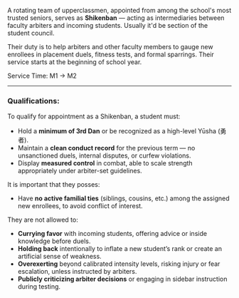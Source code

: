 A rotating team of upperclassmen, appointed from among the school's most trusted seniors, serves as **Shikenban** — acting as intermediaries between faculty arbiters and incoming students. Usually it'd be section of the student council.

Their duty is to help arbiters and other faculty members to gauge new enrollees in placement duels, fitness tests, and formal sparrings. Their service starts at the beginning of school year. 

Service Time: M1 -> M2

---
### Qualifications:
To qualify for appointment as a Shikenban, a student must:
- Hold a **minimum of 3rd Dan** or be recognized as a high-level Yūsha (勇者).
- Maintain a **clean conduct record** for the previous term — no unsanctioned duels, internal disputes, or curfew violations.
- Display **measured control** in combat, able to scale strength appropriately under arbiter-set guidelines.

It is important that they posses:
- Have **no active familial ties** (siblings, cousins, etc.) among the assigned new enrollees, to avoid conflict of interest.

They are not allowed to:
- **Currying favor** with incoming students, offering advice or inside knowledge before duels.
- **Holding back** intentionally to inflate a new student’s rank or create an artificial sense of weakness.
- **Overexerting** beyond calibrated intensity levels, risking injury or fear escalation, unless instructed by arbiters.
- **Publicly criticizing arbiter decisions** or engaging in sidebar instruction during testing.